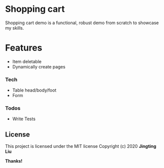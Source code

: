 # Shopping cart

Shopping cart demo is a functional, robust demo from scratch to showcase my skills.

# Features
  -  Item deletable
  - Dynamically create pages

### Tech

* Table head/body/foot
* Form



### Todos

 - Write Tests

License
----
This project is licensed under the MIT license
Copyright (c) 2020 **Jingting Liu**


**Thanks!**
